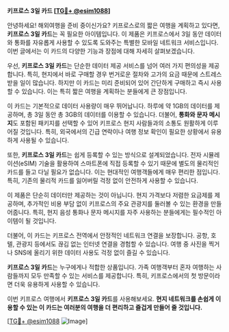 **키프로스 3일 카드 [[TG💪+ @esim1088](https://t.me/s/esim1088)]**

안녕하세요! 해외여행을 준비 중이신가요? 키프로스로의 짧은 여행을 계획하고 있다면, **키프로스 3일 카드**는 꼭 필요한 아이템입니다. 이 제품은 키프로스에서 3일 동안 데이터와 통화를 자유롭게 사용할 수 있도록 도와주는 특별한 모바일 네트워크 서비스입니다. 이번 글에서는 이 카드의 다양한 기능과 장점에 대해 자세히 살펴보겠습니다.

우선, **키프로스 3일 카드**는 단순한 데이터 제공 서비스를 넘어 여러 가지 편의성을 제공합니다. 특히, 현지에서 바로 구매할 경우 번거로운 절차와 고가의 요금 때문에 스트레스받을 일이 많습니다. 하지만 이 카드는 미리 준비되어 있어 간단하게 구매하고 즉시 사용할 수 있습니다. 이는 특히 짧은 여행을 계획하는 분들에게 큰 장점입니다.

이 카드는 기본적으로 데이터 사용량이 매우 뛰어납니다. 하루에 약 1GB의 데이터를 제공하며, 총 3일 동안 총 3GB의 데이터를 이용할 수 있습니다. 더불어, **통화와 문자 메시지**도 포함된 패키지를 선택할 수 있어 키프로스 현지 사람들과의 소통도 원활하게 이루어질 것입니다. 특히, 외국에서의 긴급 연락이나 여행 정보 확인이 필요한 상황에서 유용하게 사용될 수 있습니다.

또한, **키프로스 3일 카드**는 쉽게 등록할 수 있는 방식으로 설계되었습니다. 전자 시뮬레이션(eSIM) 기술을 활용하여 스마트폰에 직접 등록할 수 있기 때문에 별도의 물리적인 카드를 들고 다닐 필요가 없습니다. 이는 현대적인 여행객들에게 매우 편리한 점입니다. 특히, 기존의 물리적 카드를 잃어버릴 걱정 없이 안전하게 사용할 수 있습니다.

이 제품은 단순히 데이터만 제공하는 것이 아닙니다. 현지 가격보다 저렴한 요금제를 제공하며, 추가적인 비용 부담 없이 키프로스의 주요 관광지를 둘러볼 수 있는 환경을 만들어줍니다. 특히, 현지 음성 통화나 문자 메시지를 자주 사용하는 분들에게는 필수적인 아이템이 될 것입니다.

더불어, 이 카드는 키프로스 전역에서 안정적인 네트워크 연결을 보장합니다. 공항, 호텔, 관광지 등에서도 끊김 없는 인터넷 연결을 경험할 수 있습니다. 여행 중 사진을 찍거나 SNS에 올리기 위한 데이터 사용도 걱정 없이 즐길 수 있습니다.

**키프로스 3일 카드**는 누구에게나 적합한 상품입니다. 가족 여행객부터 혼자 여행하는 사람들까지 모두 만족할 수 있는 서비스를 제공합니다. 특히, 키프로스에서의 첫 방문이라면 더욱 유용하게 사용할 수 있습니다.

이번 키프로스 여행에서 **키프로스 3일 카드**를 사용해보세요. **현지 네트워크를 손쉽게 이용할 수 있는 이 카드는 여러분의 여행을 더 편리하고 즐겁게 만들어 줄 것입니다.**

[[TG💪+ @esim1088](https://t.me/s/esim1088) ![Image](https://i.postimg.cc/Y0z9fWf4/image.png)]